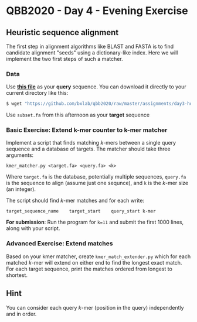 # QBB2020 - Day 4 - Evening Exercise

## Heuristic sequence alignment

The first step in alignment algorithms like BLAST and FASTA is to find
candidate alignment "seeds" using a dictionary-like index. Here we will
implement the two first steps of such a matcher.

### Data

Use [**this file**](https://github.com/bxlab/qbb2020/raw/master/assignments/day3-homework/droYak2_seq.fa) as your **query** sequence. You can download it directly to your current directory like this:

```Bash
$ wget "https://github.com/bxlab/qbb2020/raw/master/assignments/day3-homework/droYak2_seq.fa"
```

Use `subset.fa` from this afternoon as your **target** sequence

<!--If your `fasta.py` is broken, you can grab ours from here:

```Bash
$ wget "https://raw.githubusercontent.com/msauria/qbb2020-answers/master/day3-afternoon/fasta_iterator_class.py"
```-->

### Basic Exercise: Extend k-mer counter to k-mer matcher

Implement a script that finds matching _k_-mers between a single query
sequence and a database of targets. The matcher should take three
arguments:

```kmer_matcher.py <target.fa> <query.fa> <k>```

Where `target.fa` is the database, potentially multiple sequences,
`query.fa` is the sequence to align (assume just one sequnce), and
`k` is the _k_-mer size (an integer).

The script should find _k_-mer matches and for each write:

```
target_sequence_name    target_start    query_start k-mer
```

**For submission**: Run the program for `k=11` and submit the first 1000 lines, along with your script.

### Advanced Exercise: Extend matches

Based on your kmer matcher, create `kmer_match_extender.py` which for each
matched _k_-mer will extend on either end to find the longest exact match.
For each target sequence, print the matches ordered from longest to
shortest.

## Hint

You can consider each query _k_-mer (position in the query) independently and in order.
